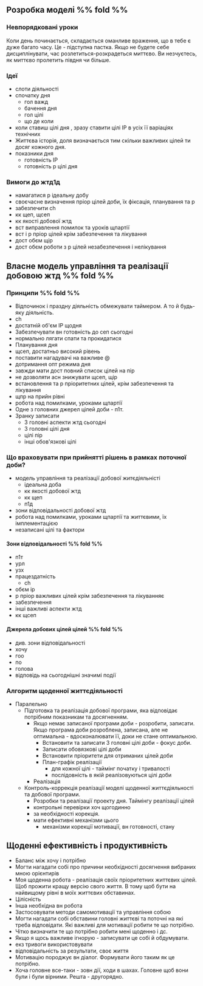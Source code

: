 ## Розробка моделі %% fold %% 
### Невпорядковані уроки
Коли день починається, складається оманливе враження, що в тебе є дуже багато часу. Це - підступна пастка. Якщо не будете себе дисциплінувати, час розлетиться-розкрадеться миттєво. Ви незчуєтесь, як миттєво пролетить півдня чи більше.
### Ідеї
- слоти діяльності 
- спочатку дня
	- гол важд
	- бачення дня
	- гол цілі
	- що де коли
- коли ставиш цілі дня , зразу ставити цілі ІР в усіх її варіаціях технічних 
- Життєва історія, доля визначається тим скільки важливих цілей ти досяг кожного дня.
- показники дня 
	- готовність ІР 
	- готовність р цілі дня 
### Вимоги до жтд1д
* намагатися р ідеальну добу
* своєчасне визначення пріор цілей доби, їх фіксація, планування та р
* забезпечити ch 
* кк щеп, щсеп
* кк якості добової жтд
* вст виправлення помилок та уроків щпартії 
* вст і р пріор цілей крім забезпечення та лікування
* дост обєм щір
* дост обєм роботи з р цілей незабезпечення і нелікування

## Власне модель управління та реалізації добовою жтд %% fold %% 
### Принципи %% fold %% 
* Відпочинок і праздну діяльність обмежувати таймером. А то й будь-яку діяльність.
* ch 
* достатній об'єм ІР щодня
* Забезпечувати вн готовність до сеп сьогодні
* нормально лягати спати та прокидатися 
* Планування дня 
* щсеп, достатньо високий рівень 
* поставити нагадувачі на важливе @
* дотримання опт режима дня 
* завжди мати дост повний список цілей на пір
* не дозволяти асн знижувати щсеп, щір
* встановлення та р пріоритетних цілей, крім забезпечення та лікування 
* щпр на прийн рівні
* робота над помилками, уроками щпартії 
* Одне з головних джерел цілей доби - п1т.
* Зранку записати
	* 3 головні аспекти жтд сьогодні
	* 3 головні цілі дня 
	* цілі пір 
	* інші обов'язкові цілі
### Що враховувати при прийнятті рішень в рамках поточної доби?
* модель управління та реалізації добової житєдіяльністі
	* ідеальна доба
	* кк якості добової жтд
	* кк щеп
	* п1д
* зони відповідальності добової жтд
* робота над помилками, уроками щпартії та життєвими, їх імплементацією 
* незаписані цілі та фактори

#### Зони відповідальності %% fold %% 
* п1т
* урл
* узх
* працездатність
	* ch
* обєм ір
* р пріор важливих цілей крім забезпечення та лікуванняє
* забезпечення
* інші важливі аспекти жтд
* кк щсеп

#### Джерела добових цілей цілей %% fold %% 
* див. зони відповідальності
* хочу
* гоо
* по
* голова
* відповідь на сьогоднішні значимі події

### Алгоритм щоденної життєдіяльності
- Паралельно
	- Підготовка та реалізація добової програми, яка відповідає потрібним показникам та досягненням.
		- Якщо немає записаної програми доби - розробити, записати. Якщо програма доби розроблена, записана, але не оптимальна - вдосконалювати її, доки не стане оптимальною. 
			- Встановити та записати 3 головні цілі доби - фокус доби.
			- Записати обовязкові цілі доби
			- Встановити пріоритети для отриманих цілей доби
			- План-графік реалізації
				- для кожної цілі - таймінг початку і тривалості
				- послідовність в якій реалізовуються цілі доби
		- Реалізація
	- Контроль-коррекція реалізації моделі щоденної життєдіяльності та добової програми. 
		- Розробки та реалізації проекту дня. Таймінгу реалізації цілей
		- контрольні перевірки хоч щогодинно
		- за необхідності корекція. 
		- мати ефективні механізми цього
			- механізми корекції мотивації, вн готовності, стану


## Щоденні ефективність і продуктивність
- Баланс між хочу і потрібно 
- Могти нагадати собі про причини необхідності досягнення вибраних мною орієнтирів
- Моя щоденна робота - реалізація своїх пріоритетних життєвих цілей. Щоб прожити кращу версію свого життя. В тому щоб бути на найвищому рівні в моїх життєвих обставинах. 
- Цілісність 
- Інша необхідна вн робота 
- Застосовувати методи самомотивації та управління собою 
- Могти нагадати собі обставини головні життєві та поточні на які треба відповідати. Які важливі для мотивації робити те що потрібно.
- Чітко визначити те що потрібно робити мені щоденно і дс. 
- Якщо я щось важливе ігнорую - записувати це собі й обдумувати. 
- екз тривоги використовувати 
- відповідальність за результати, своє життя 
- Мотивацію породжує вн діалог. Формувати його таким як це потрібно.
-  Хоча головне все-таки - зовн дії, ходи в шахах. Головне щоб вони були і були вірними. Решта - другорядно. 